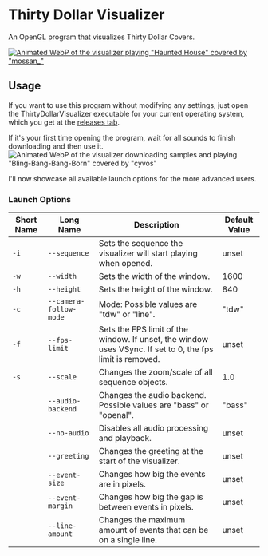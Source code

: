 # Thirty Dollar Visualizer

An OpenGL program that visualizes Thirty Dollar Covers.

[![Animated WebP of the visualizer playing "Haunted House" covered by "mossan_"](../Screenshots/visualizer-demo.webp)](https://twitter.com/kasetu_238/status/1699764122572001468)

## Usage

If you want to use this program without modifying any settings, just open the
ThirtyDollarVisualizer executable for your current operating system, which you get at the
[releases tab](https://github.com/t1stm/ThirtyDollarTools/releases).

If it's your first time opening the program, wait for all sounds to finish downloading and then use it.
![Animated WebP of the visualizer downloading samples and playing "Bling-Bang-Bang-Born" covered by "cyvos"](../Screenshots/visualizer-demo-2.webp)

I'll now showcase all available launch options for the more advanced users.

### Launch Options

| Short Name | Long Name              | Description                                                                                               | Default Value |
|------------|------------------------|-----------------------------------------------------------------------------------------------------------|---------------|
| `-i`       | `--sequence`           | Sets the sequence the visualizer will start playing when opened.                                          | unset         |
| `-w`       | `--width`              | Sets the width of the window.                                                                             | 1600          |
| `-h`       | `--height`             | Sets the height of the window.                                                                            | 840           |
| `-c`       | `--camera-follow-mode` | Mode: Possible values are "tdw" or "line".                                                                | "tdw"         |
| `-f`       | `--fps-limit`          | Sets the FPS limit of the window. If unset, the window uses VSync. If set to 0, the fps limit is removed. | unset         |
| `-s`       | `--scale`              | Changes the zoom/scale of all sequence objects.                                                           | 1.0           |
|            | `--audio-backend`      | Changes the audio backend. Possible values are "bass" or "openal".                                        | "bass"        |
|            | `--no-audio`           | Disables all audio processing and playback.                                                               | unset         |
|            | `--greeting`           | Changes the greeting at the start of the visualizer.                                                      | unset         |
|            | `--event-size`         | Changes how big the events are in pixels.                                                                 | unset         |
|            | `--event-margin`       | Changes how big the gap is between events in pixels.                                                      | unset         |
|            | `--line-amount`        | Changes the maximum amount of events that can be on a single line.                                        | unset         |


